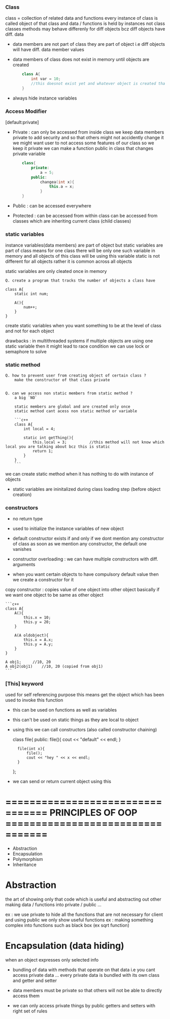 ### Class
class = collection of related data and functions
every instance of class is called object of that class and data / functions is held by instances not class
classes methods may behave differenly for diff objects bcz diff objects have diff. data

- data members are not part of class they are part of object i.e diff objects will have diff. data member values

- data members of class does not exist in memory until objects are created
    ```c++
        class A{
            int var = 10;   
            //this doesnot exist yet and whatever object is created that object will have var = 10 as default
        }
    ```

- always hide instance variables







### Access Modifier
[default:private]

- Private :
    can only be accessed from inside class
    we keep data members private to add security and so that others might not accidently change it
    we might want user to not access some features of our class so we keep it private 
    we can make a function public in class that changes private variable

    ```c++
        class{
            private:
                a = 5;
            public:
                changea(int x){
                    this.a = x;
                }
        }
    ```

- Public : 
    can be accessed everywhere

- Protected :
    can be accessed from within class 
    can be accessed from classes which are inheriting current class (child classes)








### static variables
instance variables(data members) are part of object
but 
static variables are part of class 
means for one class there will be only one such variable in memory and all objects of this class will be using this variable
static is not different for all objects rather it is common across all objects

static variables are only cleated once in memory

    Q. create a program that tracks the number of objects a class have

    class A{
        static int num;

        A(){
            num++;
        }
    }

create static variables when you want something to be at the level of class and not for each object

drawbacks : 
    in multithreaded systems if multiple objects are using one static variable then it might lead to race condition
    we can use lock or semaphore to solve










### static method

    Q. how to prevent user from creating object of certain class ?
        make the constructor of that class private


    Q. can we access non static members from static method ?
        a big `NO`

        static members are global and are created only once 
        static method cant acess non static method or variable

        ```c++
        class A{
            int local = 4;

            static int getThing(){
                this.local = 3;          //this method will not know which local you are talking about bcz this is static 
                return 1;
            }
        }
        ```

we can create static method when it has nothing to do with instance of objects

- static variables are ininitalized during class loading step (before object creation)










### constructors
- no return type
- used to initialize the instance variables of new object

- default constructor exists if and only if we dont mention any constructor of class
    as soon as we mention any constructor, the default one vanishes

- constructor overloading : we can have multiple constructors with diff. arguments

- when you want certain objects to have compulsory default value then we create a constructor for it


copy constructor : 
    copies value of one object into other object
    basically if we want one object to be same as other object

    ```c++
    class A{
        A(){
            this.x = 10;
            this.y = 20;
        }

        A(A oldobject){
            this.x = A.x;
            this.y = A.y;
        }
    }

    A obj1;     //10, 20
    A obj2(obj1)    //10, 20 (copied from obj1)
    ```


### [This] keyword
used for self referencing purpose
this means get the object which has been used to invoke this function

- this can be used on functions as well as variables
- this can't be used on static things as they are local to object

- using this we can call constructors (also called constructor chaining)

    class file{
    public:
        file(){
            cout << "default" << endl;
        }

        file(int x){
            file();
            cout << "hey " << x << endl;
        }
    };

- we can send or return current object using this







# ================================= PRINCIPLES OF OOP =================================

- Abstraction
- Encapsulation
- Polymorphism
- Inheritance




# Abstraction
the art of showing only that code which is useful and abstracting out other
making data / functions into private / public  ...

ex : we use private to hide all the functions that are not necessary for client and using public we only show useful functions
ex : making something complex into functions such as black box (ex sqrt function)




# Encapsulation (data hiding)
when an object expresses only selected info
- bundling of data with methods that operate on that data
i.e you cant access private data ... every private data is bundled with its own class and getter and setter 


- data members must be private so that others will not be able to directly access them
- we can only access private things by public getters and setters with right set of rules